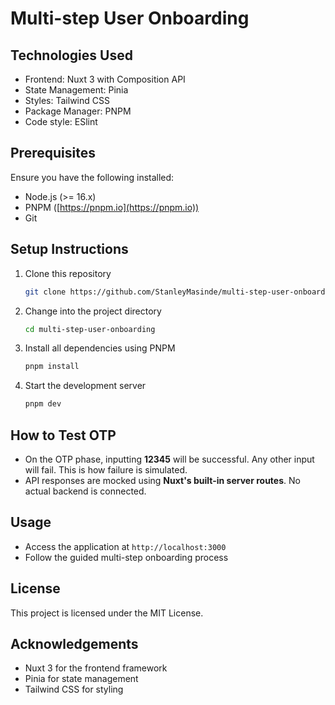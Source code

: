 # Multi-step User Onboarding

## Technologies Used

* Frontend: Nuxt 3 with Composition API
* State Management: Pinia
* Styles: Tailwind CSS
* Package Manager: PNPM
* Code style: ESlint

## Prerequisites

Ensure you have the following installed:

* Node.js (>= 16.x)
* PNPM ([https://pnpm.io](https://pnpm.io))
* Git

## Setup Instructions

1. Clone this repository

   ```bash
   git clone https://github.com/StanleyMasinde/multi-step-user-onboarding.git
   ```

2. Change into the project directory

   ```bash
   cd multi-step-user-onboarding
   ```

3. Install all dependencies using PNPM

   ```bash
   pnpm install
   ```

4. Start the development server

   ```bash
   pnpm dev
   ```

## How to Test OTP

* On the OTP phase, inputting **12345** will be successful. Any other input will fail. This is how failure is simulated.
* API responses are mocked using **Nuxt's built-in server routes**. No actual backend is connected.

## Usage

* Access the application at `http://localhost:3000`
* Follow the guided multi-step onboarding process

## License

This project is licensed under the MIT License.

## Acknowledgements

* Nuxt 3 for the frontend framework
* Pinia for state management
* Tailwind CSS for styling
